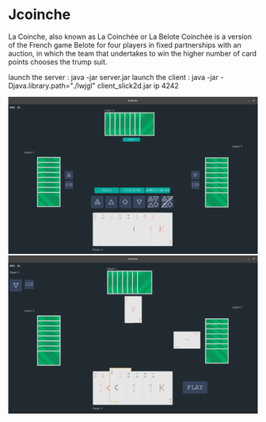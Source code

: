 # Jcoinche

La Coinche, also known as La Coinchée or La Belote Coinchée is a version of the French game Belote for four players in fixed partnerships with an auction, in which the team that undertakes to win the higher number of card points chooses the trump suit.


launch the server : java -jar server.jar
launch the client : java -jar -Djava.library.path="./lwjgl" client_slick2d.jar ip 4242

![alt text][screen1]
![alt text][screen2]

[screen1]: ./screenshot/Screen1.png
[screen2]: ./screenshot/Screen2.png
